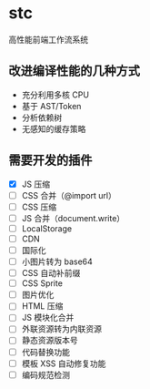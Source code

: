 # stc

高性能前端工作流系统

## 改进编译性能的几种方式

* 充分利用多核 CPU
* 基于 AST/Token
* 分析依赖树
* 无感知的缓存策略

## 需要开发的插件

* [x] JS 压缩
* [ ] CSS 合并（@import url）
* [ ] CSS 压缩
* [ ] JS 合并（document.write）
* [ ] LocalStorage
* [ ] CDN
* [ ] 国际化
* [ ] 小图片转为 base64
* [ ] CSS 自动补前缀
* [ ] CSS Sprite
* [ ] 图片优化 
* [ ] HTML 压缩
* [ ] JS 模块化合并
* [ ] 外联资源转为内联资源
* [ ] 静态资源版本号 
* [ ] 代码替换功能
* [ ] 模板 XSS 自动修复功能
* [ ] 编码规范检测